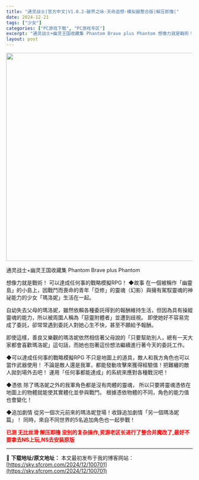 ```yaml
---
title: "通灵战士|官方中文|V1.0.2-破界之咏-天命追想-模拟器整合版|解压即撸|"
date: 2024-12-21
tags: ["少女"]
categories: ["PC游戏下载", "PC游戏专区"]
excerpt: "通灵战士+幽灵王国收藏集 Phantom Brave plus Phantom 想像力就是戰術！ 可以達成任何事的戰略模擬RPG！ ◆故事 在一個被稱作「幽靈島」的小島上，因戰鬥而喪命的青年「亞修」的靈魂（幻影）與擁有駕馭靈魂的神祕能力的少女「瑪洛妮」生活在一起。 自幼失去父母的瑪洛妮，雖然依賴各種&hellip;"
layout: post
---
```


<img class="aligncenter size-full wp-image-100691" src="https://sky.sfcrom.com/wp-content/uploads/2024/12/202412211352429.webp" alt="" width="1000" height="562" />

通灵战士+幽灵王国收藏集 Phantom Brave plus Phantom

想像力就是戰術！
可以達成任何事的戰略模擬RPG！
◆故事
在一個被稱作「幽靈島」的小島上，因戰鬥而喪命的青年「亞修」的靈魂（幻影）與擁有駕馭靈魂的神祕能力的少女「瑪洛妮」生活在一起。

自幼失去父母的瑪洛妮，雖然依賴各種委託得到的報酬維持生活，但因為具有操縱靈魂的能力，所以被周圍人稱為「惡靈附體者」並遭到歧視。
即使她好不容易完成了委託，卻常常遇到委託人對她心生不快，甚至不願給予報酬。

即使這樣，善良又樂觀的瑪洛妮依然相信著父母說的「只要幫助別人，總有一天大家都會喜歡瑪洛妮」這句話，而她也抱著這份想法繼續進行著今天的委託工作。

◆可以達成任何事的戰略模擬RPG
不只是地圖上的道具，敵人和我方角色也可以當作武器使用！
不論是敵人還是我軍，都能發動攻擊來獲得經驗值！把難纏的敵人拋到場外去吧！
運用「任何事都能達成」的系統來應對各種戰況吧！

◆憑依
除了瑪洛妮之外的我軍角色都是沒有肉體的靈魂，
所以只要將靈魂憑依在地圖上的物體就能使其實體化並參與戰鬥。
根據憑依物體的不同，角色的能力值也會變化！

◆追加劇情
從另一個次元前來的瑪洛妮登場！收錄追加劇情「另一個瑪洛妮篇」！
同時，來自不同世界的5名追加角色也一起參戰！

<span style="color: #ff0000;"><strong>已测 无比丝滑 解压即撸 没别的复杂操作,资源老区长进行了整合并魔改了,最好不要拿去NS上玩,NS去安装原版</strong></span>

---
📖 **下载地址/原文地址：** 本文最初发布于我的博客网站：[https://sky.sfcrom.com/2024/12/100701](https://sky.sfcrom.com/2024/12/100701)
